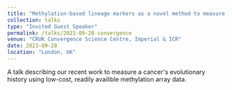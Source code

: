 ```yaml
---
title: "Methylation-based lineage markers as a novel method to measure a cancer’s evolutionary dynamics."
collection: talks
type: "Invited Guest Speaker"
permalink: /talks/2023-09-28-convergence
venue: "CRUK Convergence Science Centre, Imperial & ICR"
date: 2023-09-28
location: "London, UK"
---
```


A talk describing our recent work to measure a cancer's evolutionary history using low-cost, readily availible methylation array data.
